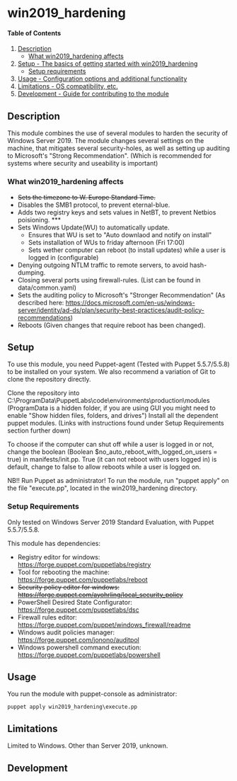 
# win2019_hardening

#### Table of Contents

1. [Description](#description)
	* [What win2019_hardening affects](#what-win2019_hardening-affects)
2. [Setup - The basics of getting started with win2019_hardening](#setup)
    * [Setup requirements](#setup-requirements)
3. [Usage - Configuration options and additional functionality](#usage)
4. [Limitations - OS compatibility, etc.](#limitations)
5. [Development - Guide for contributing to the module](#development)

## Description

This module combines the use of several modules to harden the security of Windows Server 2019.
The module changes several settings on the machine, that mitigates several security-holes, as well as setting up auditing to Microsoft's "Strong Recommendation". (Which is recommended for systems where security and useability is important)


### What win2019_hardening affects 

 * ~~Sets the timezone to W. Europe Standard Time.~~
 * Disables the SMB1 protocol, to prevent eternal-blue.
 * Adds two registry keys and sets values in NetBT, to prevent Netbios poisioning. ***
 * Sets Windows Update(WU) to automatically update.
	* Ensures that WU is set to "Auto downlaod and notify on install"
	* Sets installation of WUs to friday afternoon (Fri 17:00)
	* Sets wether computer can reboot (to install updates) while a user is logged in (configurable)
 * Denying outgoing NTLM traffic to remote servers, to avoid hash-dumping.
 * Closing several ports using firewall-rules. (List can be found in data/common.yaml)
 * Sets the auditing policy to Microsoft's "Stronger Recommendation" (As described here: https://docs.microsoft.com/en-us/windows-server/identity/ad-ds/plan/security-best-practices/audit-policy-recommendations)
 * Reboots (Given changes that require reboot has been changed).


## Setup

To use this module, you need Puppet-agent (Tested with Puppet 5.5.7/5.5.8) to be installed on your system.
We also recommend a variation of Git to clone the repository directly.

Clone the repository into C:\ProgramData\PuppetLabs\code\environments\production\modules (ProgramData is a hidden folder, if you are using GUI you might need to enable "Show hidden files, folders, and drives")
Install all the dependent puppet modules. (Links with instructions found under Setup Requirements section further down)

To choose if the computer can shut off while a user is logged in or not, change the boolean (Boolean $no_auto_reboot_with_logged_on_users = true) in manifests/init.pp. 
True (it can not reboot with users logged in) is default, change to false to allow reboots while a user is logged on. 

NB!! Run Puppet as administrator!
To run the module, run "puppet apply" on the file "execute.pp", located in the win2019_hardening directory.


### Setup Requirements

Only tested on Windows Server 2019 Standard Evaluation, with Puppet 5.5.7/5.5.8.

This module has dependencies:

 *	Registry editor for windows: https://forge.puppet.com/puppetlabs/registry 
 *	Tool for rebooting the machine: https://forge.puppet.com/puppetlabs/reboot
 *	~~Security policy editor for windows: https://forge.puppet.com/ayohrling/local_security_policy~~ 
 *	PowerShell Desired State Configurator: https://forge.puppet.com/puppetlabs/dsc
 *	Firewall rules editor: https://forge.puppet.com/puppet/windows_firewall/readme
 *	Windows audit policies manager: https://forge.puppet.com/jonono/auditpol
 *  Windows powershell command execution: https://forge.puppet.com/puppetlabs/powershell	


## Usage
You run the module with puppet-console as administrator:

`puppet apply win2019_hardening\execute.pp`

## Limitations

Limited to Windows. 
Other than Server 2019, unknown.

## Development

